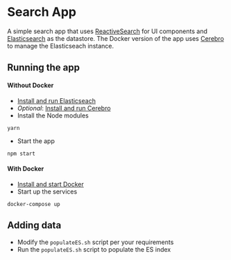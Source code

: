 # Search App

A simple search app that uses [ReactiveSearch](https://opensource.appbase.io/reactivesearch/) for UI components and [Elasticsearch](https://www.elastic.co/) as the datastore. The Docker version of the app uses [Cerebro](https://github.com/lmenezes/cerebro) to manage the Elasticseach instance.

## Running the app

#### Without Docker
* [Install and run Elasticseach](https://www.elastic.co/guide/en/elasticsearch/guide/current/running-elasticsearch.html)
* _Optional_: [Install and run Cerebro](https://github.com/lmenezes/cerebro#installation)
* Install the Node modules
```
yarn
```
* Start the app
```
npm start
```

#### With Docker
* [Install and start Docker](https://docs.docker.com/install/)
* Start up the services
```
docker-compose up
```

## Adding data
* Modify the `populateES.sh` script per your requirements
* Run the `populateES.sh` script to populate the ES index